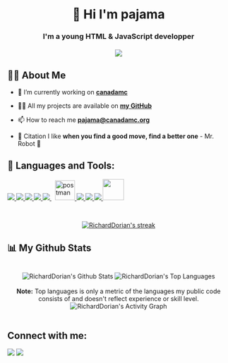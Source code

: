 <h1 align="center">👋 Hi I'm pajama</h1>
<h3 align="center">
    I'm a young HTML & JavaScript developper
    <br>
    <br>
    <a href="#connect-with-me"><img src="https://lanyard.cnrad.dev/api/690835131275018270"></a>
</h3>


## 🙋‍♂️ About Me

- 🔭 I’m currently working on **[canadamc](https://github.com/canadamc)**

- 👨‍💻 All my projects are available on **[my GitHub](https://github.com/pajama10000)**

- 📫 How to reach me **pajama@canadamc.org**

- 💬 Citation I like **when you find a good move, find a better one** - Mr. Robot 🤖

## 🚀 Languages and Tools:

<p align="left"> 
    <a href="https://developer.mozilla.org/en-US/docs/Web/JavaScript" target="_blank"> <img src="https://img.icons8.com/color/48/000000/javascript.png"/> </a> 
    <a href="https://www.w3.org/html/" target="_blank"> <img src="https://img.icons8.com/color/48/000000/html-5.png"/> </a> 
    <a href="https://www.w3schools.com/css/" target="_blank"> <img src="https://img.icons8.com/color/48/000000/css3.png"/> </a> 
    <a href="https://www.python.org" target="_blank"> <img src="https://img.icons8.com/color/48/000000/python.png"/> </a> 
    <a style="padding-right:8px;" href="https://nodejs.org" target="_blank"> <img src="https://img.icons8.com/color/48/000000/nodejs.png"/>
    <a href="https://postman.com" target="_blank"> <img src="https://www.vectorlogo.zone/logos/getpostman/getpostman-icon.svg" alt="postman" width="45" height="45"/> </a>   
    <a href="https://git-scm.com/" target="_blank"> <img src="https://img.icons8.com/color/48/000000/git.png"/> </a> 
    <a href="https://www.typescriptlang.org/" target="_blank"> <img src="https://img.icons8.com/color/48/000000/typescript.png"/> </a> 
    <a href="https://vuejs.org/" target="_blank"> <img src="https://img.icons8.com/color/48/000000/vue-js.png"/> </a> 
    <a href="https://www.electronjs.org/" target="_blank"> <img width="48px" src="https://upload.wikimedia.org/wikipedia/commons/thumb/9/91/Electron_Software_Framework_Logo.svg/1200px-Electron_Software_Framework_Logo.svg.png"/> </a> 
</p>

<br/>

<p align="center">
    <a href="https://github.com/RichardDorian/github-readme-streak-stats">
        <img title="🔥 Get streak stats for your profile at git.io/streak-stats" alt="RichardDorian's streak" src="https://github-readme-streak-stats.herokuapp.com/?user=RichardDorian&theme=black-ice&hide_border=true&stroke=0000&background=060A0CD0"/>
    </a>
</p>

## 📊 My Github Stats
<p align="center">
<br/>
<a><img alt="RichardDorian's Github Stats" src="https://github-readme-stats.vercel.app/api?username=RichardDorian&show_icons=true&count_private=true&theme=react&hide_border=true&bg_color=0D1117" /></a>
<a><img alt="RichardDorian's Top Languages" src="https://github-readme-stats.vercel.app/api/top-langs/?username=RichardDorian&langs_count=8&count_private=true&layout=compact&theme=react&hide_border=true&bg_color=0D1117" /></a>
<br/>
<br/>
<b>Note:</b> Top languages is only a metric of the languages my public code consists of and doesn't reflect experience or skill level.
<a><img alt="RichardDorian's Activity Graph" src="https://activity-graph.herokuapp.com/graph?username=RichardDorian&bg_color=0D1117&color=5BCDEC&line=5BCDEC&point=FFFFFF&hide_border=true" /></a>
<br/>
<br/>
<p/>

## Connect with me:
<p align="left">

<a href = "https://www.youtube.com/channel/UCXRhlF3x02Sc8hgWnCMXnTQ"><img src="https://img.icons8.com/color/48/000000/youtube-play.png"/></a>
<a href = "https:/discord.gg/SolarTweaks"><img src="https://img.icons8.com/fluency/48/000000/discord-logo.png"/></a>

</p>
